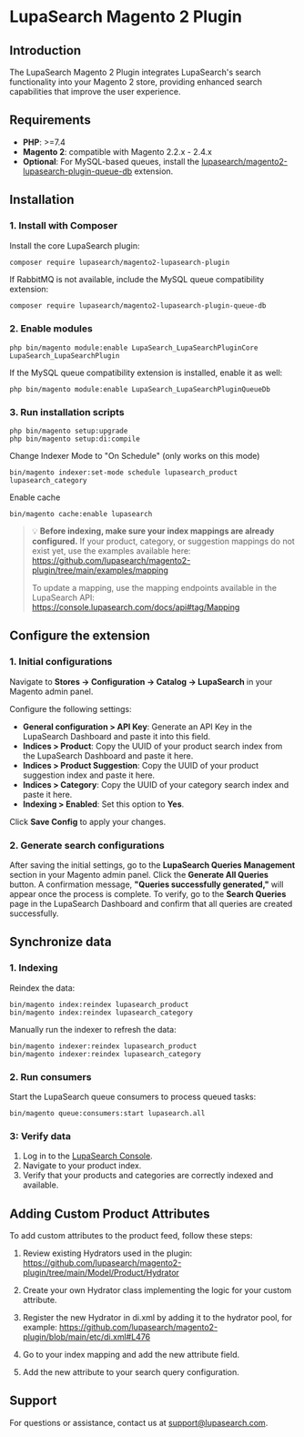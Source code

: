 # LupaSearch Magento 2 Plugin

## Introduction

The LupaSearch Magento 2 Plugin integrates LupaSearch's search functionality into your Magento 2 store, providing enhanced search capabilities that improve the user experience.

## Requirements

- **PHP**: >=7.4
- **Magento 2**: compatible with Magento 2.2.x - 2.4.x
- **Optional**: For MySQL-based queues, install the [lupasearch/magento2-lupasearch-plugin-queue-db](https://github.com/lupasearch/magento2-plugin-queue-db) extension.

## Installation

### 1. Install with Composer

Install the core LupaSearch plugin:

```bash
composer require lupasearch/magento2-lupasearch-plugin
```

If RabbitMQ is not available, include the MySQL queue compatibility extension:

```
composer require lupasearch/magento2-lupasearch-plugin-queue-db
```

### 2. Enable modules

```
php bin/magento module:enable LupaSearch_LupaSearchPluginCore LupaSearch_LupaSearchPlugin
```

If the MySQL queue compatibility extension is installed, enable it as well:

```
php bin/magento module:enable LupaSearch_LupaSearchPluginQueueDb
```

### 3. Run installation scripts

```
php bin/magento setup:upgrade
php bin/magento setup:di:compile
```

Change Indexer Mode to "On Schedule" (only works on this mode)

```shell
bin/magento indexer:set-mode schedule lupasearch_product lupasearch_category
```

Enable cache

```shell
bin/magento cache:enable lupasearch
```

> 💡 **Before indexing, make sure your index mappings are already configured.**
> If your product, category, or suggestion mappings do not exist yet, use the examples available here: https://github.com/lupasearch/magento2-plugin/tree/main/examples/mapping
>
> To update a mapping, use the mapping endpoints available in the LupaSearch API: https://console.lupasearch.com/docs/api#tag/Mapping

## Configure the extension

### 1. Initial configurations

Navigate to **Stores -> Configuration -> Catalog -> LupaSearch** in your Magento admin panel.

Configure the following settings:

- **General configuration > API Key**: Generate an API Key in the LupaSearch Dashboard and paste it into this field.
- **Indices > Product**: Copy the UUID of your product search index from the LupaSearch Dashboard and paste it here.
- **Indices > Product Suggestion**: Copy the UUID of your product suggestion index and paste it here.
- **Indices > Category**: Copy the UUID of your category search index and paste it here.
- **Indexing > Enabled**: Set this option to **Yes**.

Click **Save Config** to apply your changes.

### 2. Generate search configurations

After saving the initial settings, go to the **LupaSearch Queries Management** section in your Magento admin panel.
Click the **Generate All Queries** button.
A confirmation message, **"Queries successfully generated,"** will appear once the process is complete.
To verify, go to the **Search Queries** page in the LupaSearch Dashboard and confirm that all queries are created successfully.

## Synchronize data

### 1. Indexing

Reindex the data:

```
bin/magento index:reindex lupasearch_product
bin/magento index:reindex lupasearch_category
```

Manually run the indexer to refresh the data:

```shell
bin/magento indexer:reindex lupasearch_product
bin/magento indexer:reindex lupasearch_category
```

### 2. Run consumers

Start the LupaSearch queue consumers to process queued tasks:

```
bin/magento queue:consumers:start lupasearch.all
```

### 3: Verify data

1. Log in to the [LupaSearch Console](https://console.lupasearch.com/login).
2. Navigate to your product index.
3. Verify that your products and categories are correctly indexed and available.

## Adding Custom Product Attributes

To add custom attributes to the product feed, follow these steps:

1. Review existing Hydrators used in the plugin:
   https://github.com/lupasearch/magento2-plugin/tree/main/Model/Product/Hydrator

2. Create your own Hydrator class implementing the logic for your custom attribute.

3. Register the new Hydrator in di.xml by adding it to the hydrator pool, for example:
   https://github.com/lupasearch/magento2-plugin/blob/main/etc/di.xml#L476

4. Go to your index mapping and add the new attribute field.

5. Add the new attribute to your search query configuration.

## Support

For questions or assistance, contact us at [support@lupasearch.com](mailto:support@lupasearch.com).
